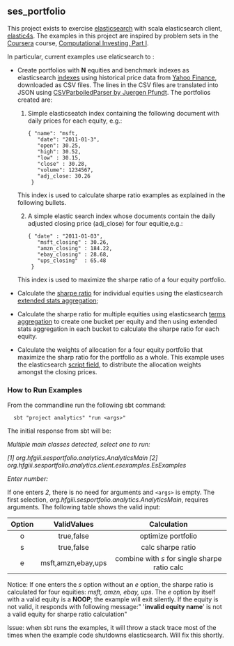 ## ses_portfolio

This project exists to exercise [elasticsearch](http://elasticsearch.org) with scala elasticsearch client, [elastic4s](https://github.com/sksamuel/elastic4s). The examples in this project are inspired by problem sets in the [Coursera](https://www.coursera.org/) course, [Computational Investing, Part I](https://www.coursera.org/course/compinvesting1).

In particular, current examples use elaticsearch to :

* Create portfolios with __N__ equities and benchmark indexes as elasticsearch [indexes](http://www.elasticsearch.org/blog/what-is-an-elasticsearch-index/) using historical price data from [Yahoo Finance](http://finance.yahoo.com/), downloaded as CSV files. The lines in the CSV files are translated into JSON using [CSVParboiledParser by Juergen Pfundt](http://poundblog.wordpress.com/2014/08/23/a-scala-parboiled2-grammar-for-csv/). The portfolios created are:

  1. Simple elasticseatch index containing the following document with daily prices for each equity, e.g.:
  
     ```
     { "name": "msft,     
        "date": "2011-01-3",
        "open": 30.25,
        "high": 30.52,
        "low" : 30.15,
        "close" : 30.28,
        "volume": 1234567,
        "adj_close: 30.26 
      }
      ```
      
    This index is used to calculate sharpe ratio examples as explained in the following bullets.
    
  2. A simple elastic search index whose documents contain the daily adjusted closing price (adj_close) for four equitie,e.g.:
  
     ```
     { "date" : "2011-01-03",
        "msft_closing" : 30.26,
        "amzn_closing" : 184.22,
        "ebay_closing" : 28.68,
        "ups_closing"  : 65.48
      }
      ```
        
   This index is used to maximize the sharpe ratio of a four equity portfolio. 
 
* Calculate the [sharpe ratio](http://en.wikipedia.org/wiki/Sharpe_ratio) for individual equities using the elasticsearch [extended stats aggregation](http://www.elasticsearch.org/guide/en/elasticsearch/reference/current/search-aggregations-metrics-extendedstats-aggregation.html);
* Calculate the sharpe ratio for multiple equities using elasticsearch [terms aggregation](http://www.elasticsearch.org/guide/en/elasticsearch/reference/current/search-aggregations-bucket-terms-aggregation.html) to create one bucket per equity and then using extended stats aggregation in each bucket to calculate the sharpe ratio for each equity.
* Calculate the weights of allocation for a four equity portfolio that maximize the sharp ratio for the portfolio as a whole. This example uses the elasticsearch [script field](http://www.elasticsearch.org/guide/en/elasticsearch/reference/current/search-request-script-fields.html), to distribute the allocation weights amongst the closing prices. 

### How to Run Examples

From the commandline run the following sbt command: 
   ```
     sbt "project analytics" "run <args>"     
   ``` 
   
The initial response from sbt will be:
  
_Multiple main classes detected, select one to run:_

 _[1] org.hfgiii.sesportfolio.analytics.AnalyticsMain_
 _[2] org.hfgiii.sesportfolio.analytics.client.esexamples.EsExamples_

_Enter number:_

If one enters _2_, there is no need for arguments and `<args>` is empty. The first selection, _org.hfgiii.sesportfolio.analytics.AnalyticsMain_, requires arguments. The following table shows the valid input:

| Option   | ValidValues | Calculation |
| :------: | :---------: | :---------: |
|   o      | true,false  | optimize portfolio |
|   s      | true,false  | calc sharpe ratio |
|  e       | msft,amzn,ebay,ups| combine with _s_ for single sharpe ratio calc|

Notice: If one enters the _s_ option without an _e_ option, the sharpe ratio is calculated for four equities: _msft, amzn, ebay, ups_. The _e_ option by itself with a valid equity is a __NOOP__; the example will exit silently. If the equity is not valid, it responds with following message:" '__invalid equity name__' is not a valid equity for sharpe ratio calculation"

Issue: when sbt runs the examples, it will throw a stack trace most of the times when the example code shutdowns elasticsearch. Will fix this shortly. 

